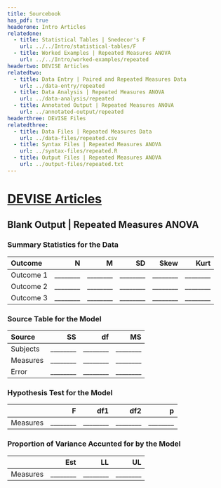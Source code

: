 ```yaml
---
title: Sourcebook
has_pdf: true
headerone: Intro Articles
relatedone:
  - title: Statistical Tables | Snedecor's F
    url: ../../Intro/statistical-tables/F
  - title: Worked Examples | Repeated Measures ANOVA
    url: ../../Intro/worked-examples/repeated
headertwo: DEVISE Articles
relatedtwo:
  - title: Data Entry | Paired and Repeated Measures Data
    url: ../data-entry/repeated
  - title: Data Analysis | Repeated Measures ANOVA
    url: ../data-analysis/repeated
  - title: Annotated Output | Repeated Measures ANOVA
    url: ../annotated-output/repeated
headerthree: DEVISE Files
relatedthree:
  - title: Data Files | Repeated Measures Data
    url: ../data-files/repeated.csv
  - title: Syntax Files | Repeated Measures ANOVA
    url: ../syntax-files/repeated.R
  - title: Output Files | Repeated Measures ANOVA
    url: ../output-files/repeated.txt
---
```


# [DEVISE Articles](../index.md)

## Blank Output | Repeated Measures ANOVA

### Summary Statistics for the Data

| Outcome   | N   | M   | SD  | Skew | Kurt |
|:----------|----:|----:|----:|-----:|-----:|
| Outcome 1 | ________ | ________ | ________ | ________ | ________ |
| Outcome 2 | ________ | ________ | ________ | ________ | ________ |
| Outcome 3 | ________ | ________ | ________ | ________ | ________ |

### Source Table for the Model

| Source   | SS   | df  | MS  |
|:---------|-----:|----:|----:|
| Subjects | ________ | ________ | ________ |
| Measures | ________ | ________ | ________ |
| Error    | ________ | ________ | ________ |

### Hypothesis Test for the Model

|          | F   | df1 | df2 | p   |
|:---------|----:|----:|----:|----:|
| Measures | ________ | ________ | ________ | ________ |

### Proportion of Variance Accunted for by the Model

|          | Est  | LL   | UL   |
|:---------|-----:|-----:|-----:|
| Measures | ________ | ________ | ________ |
